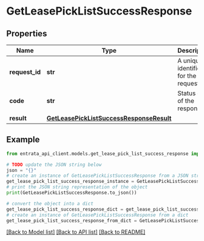 # GetLeasePickListSuccessResponse


## Properties

Name | Type | Description | Notes
------------ | ------------- | ------------- | -------------
**request_id** | **str** | A unique identifier for the request. | 
**code** | **str** | Status code of the response. | 
**result** | [**GetLeasePickListSuccessResponseResult**](GetLeasePickListSuccessResponseResult.md) |  | 

## Example

```python
from entrata_api_client.models.get_lease_pick_list_success_response import GetLeasePickListSuccessResponse

# TODO update the JSON string below
json = "{}"
# create an instance of GetLeasePickListSuccessResponse from a JSON string
get_lease_pick_list_success_response_instance = GetLeasePickListSuccessResponse.from_json(json)
# print the JSON string representation of the object
print(GetLeasePickListSuccessResponse.to_json())

# convert the object into a dict
get_lease_pick_list_success_response_dict = get_lease_pick_list_success_response_instance.to_dict()
# create an instance of GetLeasePickListSuccessResponse from a dict
get_lease_pick_list_success_response_from_dict = GetLeasePickListSuccessResponse.from_dict(get_lease_pick_list_success_response_dict)
```
[[Back to Model list]](../README.md#documentation-for-models) [[Back to API list]](../README.md#documentation-for-api-endpoints) [[Back to README]](../README.md)


